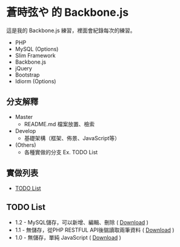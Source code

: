 # 蒼時弦や 的 Backbone.js

這是我的 Backbone.js 練習，裡面會紀錄每次的練習。

* PHP
* MySQL (Options)
* Slim Framework
* Backbone.js
* jQuery
* Bootstrap
* Idiorm (Options)

## 分支解釋

* Master
	 - README.md 檔案放置、檢索
* Develop
	 - 基礎架構（框架、佈景、JavaScript等）
* (Others)
	 - 各種實做的分支 Ex. TODO List

## 實做列表

* [TODO List](#todo-list)

## <a name="todo-list">TODO List</a>

* 1.2 - MySQL儲存，可以新增、編輯、刪除 ( [Download](https://github.com/elct9620/Aotoki-Backbone.js/zipball/todo-list-1.2) )
* 1.1 - 無儲存，從PHP RESTFUL API後貒讀取兩筆資料 ( [Download](https://github.com/elct9620/Aotoki-Backbone.js/zipball/todo-list-1.1) )
* 1.0 - 無儲存，單純 JavaScript ( [Download](https://github.com/elct9620/Aotoki-Backbone.js/zipball/todo-list-1.0) )

